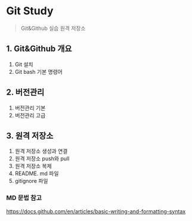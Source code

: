 # Git Study
> Git&Github 실습 원격 저장소

## 1. Git&Github 개요
1) Git 설치
2) Git bash 기본 명령어

## 2. 버전관리
1) 버전관리 기본
2) 버전관리 고급

## 3. 원격 저장소
1) 원격 저장소 생성과 연결
2) 원격 저장소 push와 pull
3) 원격 저장소 복제
4) README. md 파일
5) gitignore 파일

### MD 문법 참고
https://docs.github.com/en/articles/basic-writing-and-formatting-syntax
